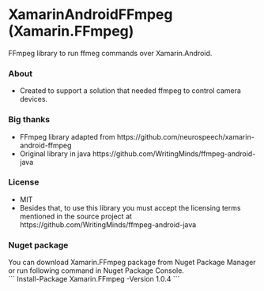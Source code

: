 # XamarinAndroidFFmpeg (Xamarin.FFmpeg)
FFmpeg library to run ffmeg commands over Xamarin.Android.

<h3>About</h3>
<ul>
<li>Created to support a solution that needed ffmpeg to control camera devices.</li>
</ul>

<h3>Big thanks</h3>
<ul>
<li>FFmpeg library adapted from https://github.com/neurospeech/xamarin-android-ffmpeg</li>
<li>Original library in java https://github.com/WritingMinds/ffmpeg-android-java</li>
</ul>

<h3>License</h3>
<ul>
  <li>MIT</li>
  <li>Besides that, to use this library you must accept the licensing terms mentioned in the source project at https://github.com/WritingMinds/ffmpeg-android-java</li>
</ul>

<h3>Nuget package</h3>
You can download Xamarin.FFmpeg package from Nuget Package Manager or run following command in Nuget Package Console.<br>
```
Install-Package Xamarin.FFmpeg -Version 1.0.4
```
